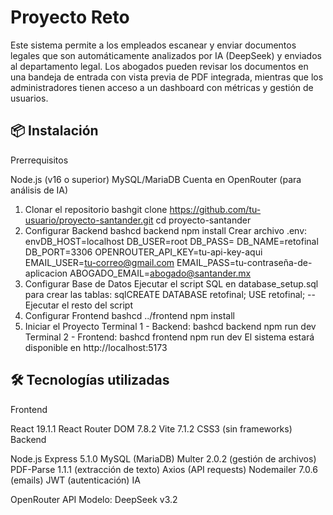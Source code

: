 # Proyecto Reto

Este sistema permite a los empleados escanear y enviar documentos legales que son automáticamente analizados por IA (DeepSeek) y enviados al departamento legal. Los abogados pueden revisar los documentos en una bandeja de entrada con vista previa de PDF integrada, mientras que los administradores tienen acceso a un dashboard con métricas y gestión de usuarios.


## 📦 Instalación
Prerrequisitos

Node.js (v16 o superior)
MySQL/MariaDB
Cuenta en OpenRouter (para análisis de IA)

1. Clonar el repositorio
bashgit clone https://github.com/tu-usuario/proyecto-santander.git
cd proyecto-santander
2. Configurar Backend
bashcd backend
npm install
Crear archivo .env:
envDB_HOST=localhost
DB_USER=root
DB_PASS=
DB_NAME=retofinal
DB_PORT=3306
OPENROUTER_API_KEY=tu-api-key-aqui
EMAIL_USER=tu-correo@gmail.com
EMAIL_PASS=tu-contraseña-de-aplicacion
ABOGADO_EMAIL=abogado@santander.mx
3. Configurar Base de Datos
Ejecutar el script SQL en database_setup.sql para crear las tablas:
sqlCREATE DATABASE retofinal;
USE retofinal;
-- Ejecutar el resto del script
4. Configurar Frontend
bashcd ../frontend
npm install
5. Iniciar el Proyecto
Terminal 1 - Backend:
bashcd backend
npm run dev
Terminal 2 - Frontend:
bashcd frontend
npm run dev
El sistema estará disponible en http://localhost:5173

## 🛠️ Tecnologías utilizadas

Frontend

React 19.1.1
React Router DOM 7.8.2
Vite 7.1.2
CSS3 (sin frameworks)
Backend

Node.js
Express 5.1.0
MySQL (MariaDB)
Multer 2.0.2 (gestión de archivos)
PDF-Parse 1.1.1 (extracción de texto)
Axios (API requests)
Nodemailer 7.0.6 (emails)
JWT (autenticación)
IA

OpenRouter API
Modelo: DeepSeek v3.2
